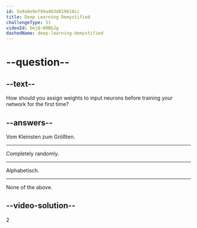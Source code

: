 ```yaml
---
id: 5e9a0e9ef99a403d019610cc
title: Deep Learning Demystified
challengeType: 11
videoId: bejQ-W9BGJg
dashedName: deep-learning-demystified
---
```


# --question--

## --text--

How should you assign weights to input neurons before training your network for the first time?

## --answers--

Vom Kleinsten zum Größten.

---

Completely randomly.

---

Alphabetisch.

---

None of the above.

## --video-solution--

2

